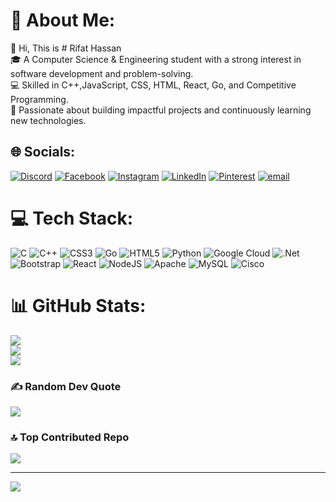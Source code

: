 # 💫 About Me:
👋 Hi, This is # Rifat Hassan<br>
🎓 A Computer Science & Engineering student with a strong interest in software development and problem-solving.<br>💻 Skilled in C++,JavaScript, CSS, HTML, React, Go, and Competitive Programming.<br>🚀 Passionate about building impactful projects and continuously learning new technologies.


## 🌐 Socials:
[![Discord](https://img.shields.io/badge/Discord-%237289DA.svg?logo=discord&logoColor=white)](https://discord.gg/_rifathassan_) [![Facebook](https://img.shields.io/badge/Facebook-%231877F2.svg?logo=Facebook&logoColor=white)](https://facebook.com/https://www.facebook.com/rifat.hassan.858812) [![Instagram](https://img.shields.io/badge/Instagram-%23E4405F.svg?logo=Instagram&logoColor=white)](https://instagram.com/https://www.instagram.com/rifat.hassan_/) [![LinkedIn](https://img.shields.io/badge/LinkedIn-%230077B5.svg?logo=linkedin&logoColor=white)](https://linkedin.com/in/https://www.linkedin.com/in/rifathassan1129/) [![Pinterest](https://img.shields.io/badge/Pinterest-%23E60023.svg?logo=Pinterest&logoColor=white)](https://pinterest.com/rifathassan1129) [![email](https://img.shields.io/badge/Email-D14836?logo=gmail&logoColor=white)](mailto:rifathassan11.29@gmail.com) 

# 💻 Tech Stack:
![C](https://img.shields.io/badge/c-%2300599C.svg?style=for-the-badge&logo=c&logoColor=white) ![C++](https://img.shields.io/badge/c++-%2300599C.svg?style=for-the-badge&logo=c%2B%2B&logoColor=white) ![CSS3](https://img.shields.io/badge/css3-%231572B6.svg?style=for-the-badge&logo=css3&logoColor=white) ![Go](https://img.shields.io/badge/go-%2300ADD8.svg?style=for-the-badge&logo=go&logoColor=white) ![HTML5](https://img.shields.io/badge/html5-%23E34F26.svg?style=for-the-badge&logo=html5&logoColor=white) ![Python](https://img.shields.io/badge/python-3670A0?style=for-the-badge&logo=python&logoColor=ffdd54) ![Google Cloud](https://img.shields.io/badge/GoogleCloud-%234285F4.svg?style=for-the-badge&logo=google-cloud&logoColor=white) ![.Net](https://img.shields.io/badge/.NET-5C2D91?style=for-the-badge&logo=.net&logoColor=white) ![Bootstrap](https://img.shields.io/badge/bootstrap-%238511FA.svg?style=for-the-badge&logo=bootstrap&logoColor=white) ![React](https://img.shields.io/badge/react-%2320232a.svg?style=for-the-badge&logo=react&logoColor=%2361DAFB) ![NodeJS](https://img.shields.io/badge/node.js-6DA55F?style=for-the-badge&logo=node.js&logoColor=white) ![Apache](https://img.shields.io/badge/apache-%23D42029.svg?style=for-the-badge&logo=apache&logoColor=white) ![MySQL](https://img.shields.io/badge/mysql-4479A1.svg?style=for-the-badge&logo=mysql&logoColor=white) ![Cisco](https://img.shields.io/badge/cisco-%23049fd9.svg?style=for-the-badge&logo=cisco&logoColor=black)
# 📊 GitHub Stats:
![](https://github-readme-stats.vercel.app/api?username=Rifat1129&theme=dark&hide_border=false&include_all_commits=false&count_private=false)<br/>
![](https://nirzak-streak-stats.vercel.app/?user=Rifat1129&theme=dark&hide_border=false)<br/>
![](https://github-readme-stats.vercel.app/api/top-langs/?username=Rifat1129&theme=dark&hide_border=false&include_all_commits=false&count_private=false&layout=compact)

### ✍️ Random Dev Quote
![](https://quotes-github-readme.vercel.app/api?type=horizontal&theme=radical)

### 🔝 Top Contributed Repo
![](https://github-contributor-stats.vercel.app/api?username=Rifat1129&limit=5&theme=dark&combine_all_yearly_contributions=true)

---
[![](https://visitcount.itsvg.in/api?id=Rifat1129&icon=0&color=0)](https://visitcount.itsvg.in)

<!-- Proudly created with GPRM ( https://gprm.itsvg.in ) -->

